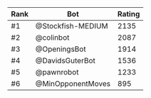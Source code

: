Rank|Bot|Rating
---|---|---
#1|@Stockfish-MEDIUM|2135
#2|@colinbot|2087
#3|@OpeningsBot|1914
#4|@DavidsGuterBot|1536
#5|@pawnrobot|1233
#6|@MinOpponentMoves|895
